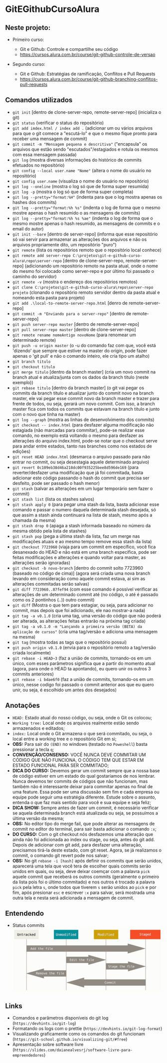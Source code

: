 # GitEGithubCursoAlura

## Neste projeto:

- Primeiro curso:

  - Git e Github: Controle e compartilhe seu código
  - https://cursos.alura.com.br/course/git-github-controle-de-versao

- Segundo curso:

  - Git e Github: Estratégias de ramificação, Conflitos e Pull Requests
  - https://cursos.alura.com.br/course/git-github-branching-conflitos-pull-requests

## Comandos utilizados

- `git init` [dentro de clone-server-repo, remote-server-repo] (inicializa o git)
- `git status` (verificar o status do repositório)
- `git add imdex.html / index add .` (adicionar um ou vários arquivos para que o git comece a "escutá-lo" e que o mesmo fique pronto para receber uma mensagem de commit)
- `git commit -m "Mensagem pequena e descritiva"` ("encapsula" os arquivos que estão sendo "escutados"/estagiados e rotula os mesmos com essa mensagem passada)
- `git log` (mostra diversas informações do histórico de commits efetuados no repositório)
- `git config --local user.name "Nome"` (altera o nome do usuário no repositório)
- `git config user.name` (visualiza o nome do usuário no repositório)
- `git log --oneline` (mostra o log só que de forma super resumida)
- `git log -p` (mostra o log só que de forma super completa)
- `git log --pretty="format:%H"` (indenta para que o log mostra apenas os hashes dos commits)
- `git log --pretty="format:%h %s"` (indenta o log de forma que o mesmo mostre apenas o hash resumido o as mensagens de commits)
- `git log --pretty="format:%h %s %ae"` (indenta o log de forma que o mesmo mostre apenas o hash resumido, as mensagens de commits e o email do autor)
- `git init --bare` [dentro de server-repo] (informa que esse repositório só vai servir para armazenar as alterações dos arquivos e não os arquivos propriamente dito, um repositório "puro")
- `git remote` (lista os repositórios remoto que o repositório local conhece)
- `git remote add server-repo C:\projetos\git-e-github-curso-alura\repo\server-repo` [dentro de clone-server-repo, remote-server-repo] (adicionando um repositório remoto na pasta atual, onde o nome do mesmo foi colocado como server-repo e por último foi passado o caminho do servidor)
- `git remote -v` (mostra o endereço dos repositórios remotos)
- `git clone C:\projetos\git-e-github-curso-alura\repo\server-repo projeto` (clonando o repositório remoto servidor dentro da pasta atual e nomeando esta pasta para projeto)
- `git add .\local-to-remote-server-repo.html` [denro de remote-server-repo]
- `git commit -m "Enviando para o server-repo"` [dentro de remote-server-repo]
- `git push server-repo master` [dentro de remote-server-repo]
- `git pull server-repo master` [dentro de clone-server-repo]
- `git remote rename nomeAntigo novoNome` (para renomear um determinado remote)
- `git push -u origin master` (o -u do comando faz com que, você está 'dizendo' que sempre que estiver na master do origin, pode fazer apenas o 'git pull' e não o comando inteiro, ele cria tipo um atalho)
- `git branch titulo`
- `git checkout titulo`
- `git merge titulo` [dentro da branch master] (cria um novo commit na branch atual e atualiza/junta com os dados da branch titulo (neste exemplo))
- `git rebase titulo` [dentro da branch master] (o git vai pegar os commits da branch titulo e atualizar junto do commit novo na branch master, ele vai pegar esse commit novo da branch master e trazer para frente de todos, ou seja, gerará um novo commit. Com isso, a branch master fica com todos os commits que estavam na branch titulo e junto com o novo que tinha na master)
- `git log --graph` (mostra as linhas de desenvolvimento dos commits)
- `git checkout -- index.html` (para desfazer alguma modificação não estagiada (não marcadas para commitar), pode-se realizar esse comando, no exemplo está voltando o mesmo para desfazer as alterações do arquivo index.html, pode-se notar que o checkout serve para andar entre estados, tanto nas branches como nos estados de edições)
- `git reset HEAD index.html` (desmarca o arquivo passado para não entrar no commit, ou seja desestagia aquele determinado arquivo)
- `git revert 0c109eb38d46a218dc00f935225bee8d596de169` (para reverter/desfazer uma modificação que já foi commitada, basta adicionar este código passando o hash do commit que precisa ser desfeito, pode ser passado o hash menor)
- `git stash` (salvar as alterações em um lugar temporário sem fazer o commit)
- `git stash list` (lista os stashes salvos)
- `git stash apply 0` (para pegar uma stash da lista, basta adicionar esse comando e passar o numero daquela determinada stash desejada, só que assim a stash ainda continuará na lista de stash, mesmo após a chamada da mesma)
- `git stash drop 0` (apaga a stash informada baseado no número da mesma obtido pela lista de stashes)
- `git stash pop` (pega a última stash da lista, faz um merge nas modificações atuais e ao mesmo tempo remove essa stash da lista)
- `git checkout 7723960` (viaja para um commit em específico, você fica desanexado do HEAD e não está em uma branch especifica, pode ser feitas modificações e alterações e quando voltar para master, as alterações serão ignoradas)
- `git checkout -b novo-branch` [dentro do commit solto 7723960 (baseado no código de cima)] (agora será criada uma nova branch levando em consideração como aquele commit estava, ai sim as alterações commitadas serão salvas)
- `git diff 7723960..87fef94` (com esse comando é possível verificar as alterações de um determinado commit até (no código, o até é passado como os 2 pontinhos (..)) outro commit)
- `git diff` (Mostra o que tem para estagiar, ou seja, para adicionar no commit, mas depois que foi adicionado, ele nao mostrar-a nada)
- `git tag -a v0.1.0` (cria uma tag, uma versão do código que não poderá ser alterada, as alterações feitas entrarão na próxima tag criada)
- `git tag -a v0.1.0 -m "Lançando a primeira versão (BETA) da aplicação de cursos"` (cria uma tag/versão e adiciona uma mensagem na mesma)
- `git tag` (mostra todas as tags que o repositório possui)
- `git push origin v0.1.0` (envia para o repositório remoto a tag/versão criada localmente)
- `git rebase -i HEAD~3` (faz a união de commits, tornando-os em um único, com esses parâmetros significa que a partir do momento atual (agora, para onde o HEAD ta apontando), eu quero unir os outros 3 commits anteriores)
- `git rebase -i bdae6f0` (faz a união de commits, tornando-os em um único, nesse codigo foi passado o commit anterior aos que eu quero unir, ou seja, é escolhido um antes dos desejados)

## Anotações

- `HEAD:` Estado atual do nosso código, ou seja, onde o Git os colocou;
- `Working tree:` Local onde os arquivos realmente estão sendo armazenados e editados;
- `index:` Local onde o Git armazena o que será commitado, ou seja, o local entre a working tree e o repositório Git em si;
- **OBS:** Para sair do `(END)` no windows (testado no `Poweshell`) basta pressionar a tecla `q`;
- **CONVENÇÃO/CONSENSO:** VOCÊ NUNCA DEVE COMMITAR UM CÓDIGO QUE NÃO FUNCIONA, O CÓDIGO TEM QUE ESTAR EM ESTADO FUNCIONAL PARA SER COMMITADO;
- **DICA DO CURSO:** Devemos gerar um commit sempre que a nossa base de código estiver em um estado do qual gostaríamos de nos lembrar. Nunca devemos ter commits de códigos que não funcionam, mas também não é interessante deixar para commitar apenas no final de uma feature. Essa pode ser uma discussão sem fim e cada empresa ou equipe pode seguir uma estratégia diferente. Estude sobre o assunto, entenda o que faz mais sentido para você e sua equipe e seja feliz;
- **DICA SHOW:** Sempre antes de fazer um commit, é necessário verificar se aquela determinada branch está atualizada ou seja, se possuímos a última versão da mesma;
- **OBS:** No editor tipo do merge fail, que pode alterar as mensagens de commit no editor do terminal, para sair basta adicionar o comando `:x`;
- **DO CURSO:** Com o git checkout nós desfazemos uma alteração que ainda não foi adicionada ao index ou stage, ou seja, antes do git add. Depois de adicionar com git add, para desfazer uma alteração, precisamos tirá-la deste estado, com git reset. Agora, se já realizamos o commit, o comando git revert pode nos salvar;
- **OBS:** No git `rebase -i [hash]` após definir os commits que serão unidos, aparecerá uma tela que você tera de escolher quais commits serão unidos em quais, ou seja, deve deixar coemçar com a palavra `pick` aquele commit que receberá os outros commits (geralmente o primeiro da lista pois foi o último commitado) e nos outros é trocado a palavra `pick` pela letra `s`, onde todos que tiverem `s` serão unidos ao `pick` e por fim, após presionar `esc` e escrever `:x` para salvar, será mostrada uma outra tela e nesta será adicionada a mensagem de commit.

## Entendendo

- Status commits
  <img src="assets\img\status-commits.png" width="auto">

## Links

- Comandos e parâmetros disponíveis do git log (`https://devhints.io/git-log`)
- Formatando os logs com o prettie (`https://devhints.io/git-log-format`)
- Visualizando graficamente como os comandos do git funcionam (`https://git-school.github.io/visualizing-git/#free`)
- Apresentação sobre software livre (`https://slides.com/daianealvesrj/software-livre-para-empreendedores`)
